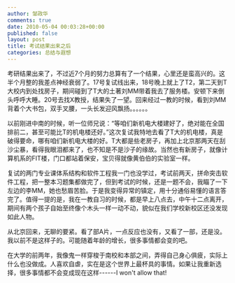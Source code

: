 ```yaml
---
author: 邹政华
comments: true
date: 2010-05-04 00:03:28+00:00
published: false 
layout: post
title: 考试结果出来之后
categories: 总结与遐想
---
```

 
考研结果出来了，不过近7个月的努力总算有了一个结果，心里还是蛮高兴的。这半个月整的我差点神经衰弱了。17号复试线出来，18号晚上就上了T2，第二天到T大校内到处找房子，期间碰到了T大的土著刘MM带着我去了服务楼。安顿下来倒头呼呼大睡。20号去找X教授，结果失了一望。回来经过一教的时候，看到刘MM背着个大书包，双手叉腰，一头长发迎风飘扬。。。。。。

以前刚进中南的时候，听一位师兄说：“等咱们新机电大楼建好了，绝对能在全国排前二，甚至可能比T的机电楼还好。”这次复试我特地去看了T大的机电楼，真是破得要命，哪有咱们新机电大楼的好。T大都是些老房子，再加上北京那两天在刮沙尘暴，看得我眼泪都来了，也不知是不是沙子的缘故。当然也有新房子，就像计算机系的FIT楼，门口都站着保安，宝贝得就像黄伯伯的实验室一样。


复试的两门专业课体系结构和软件工程我一门也没学过，考试前两天，拼命突击软件工程，把一整本习题集都做完了，但到考试的时候，还是一题不会，我瞄了一下左边的李MM，她也愁眉苦脸。于是我变得异常的镇定，用十分通俗易懂的语言答完了。值得一提的是，我在一教自习的时候，都是早上八点去，中午十二点离开，期间有两个孩子自始至终像个木头一样一动不动，貌似在我们学校新校区还没发现如此人物。


从北京回来，无聊的要紧。看了部A片，一点反应也没有，又看了一部，还是没。我以前不是这样子的。可能随着年龄的增长，很多事情都会变的吧。


在大学的前两年，我像鬼一样穿梭于南校和本部之间，弄得自己身心俱疲，实际上什么也没做成。人喜欢自虐，实在是这个世界上最杯具的事情。如果让我重新选择，很多事情都不会变成现在这样------I won't allow that!


